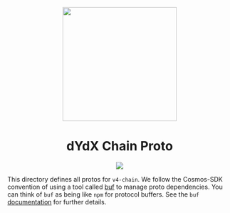 <p align="center"><img src="https://dydx.exchange/icon.svg?" width="256" /></p>

<h1 align="center">dYdX Chain Proto</h1>

<div align="center">
  <a href="https://github.com/dydxprotocol/v4-chain/actions/workflows/proto.yml?query=branch%3Amain" style="text-decoration:none;">
    <img src="https://github.com/dydxprotocol/v4-chain/actions/workflows/proto.yml/badge.svg?branch=main" />
  </a>
</div>

This directory defines all protos for `v4-chain`. We follow the Cosmos-SDK convention of using a tool called
[buf](https://github.com/bufbuild/buf) to manage proto dependencies. You can think of `buf` as being like `npm` for
protocol buffers. See the `buf` [documentation](https://docs.buf.build/how-to/iterate-on-modules#update-dependencies)
for further details.
